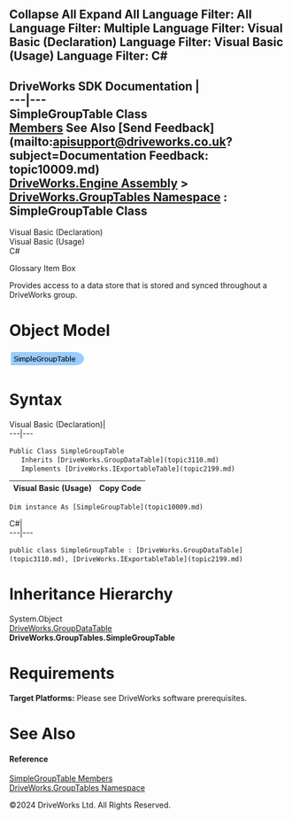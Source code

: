        

 Collapse All Expand All  Language Filter: All  Language Filter: Multiple  Language Filter: Visual Basic (Declaration) Language Filter: Visual Basic (Usage) Language Filter: C#  
---  
DriveWorks SDK Documentation  |   
---|---  
SimpleGroupTable Class   
[Members](topic10010.md) See Also [Send Feedback](mailto:apisupport@driveworks.co.uk?subject=Documentation Feedback: topic10009.md)  
[DriveWorks.Engine Assembly](topic2156.md) > [DriveWorks.GroupTables Namespace](topic10007.md) : SimpleGroupTable Class  
---  
  
Visual Basic (Declaration)    
Visual Basic (Usage)    
C# 

Glossary Item Box

Provides access to a data store that is stored and synced throughout a DriveWorks group. 

# Object Model

![](dotnetdiagramimages/image493.png)

# Syntax

Visual Basic (Declaration)|   
---|---  
      
    
    Public Class SimpleGroupTable 
       Inherits [DriveWorks.GroupDataTable](topic3110.md)
       Implements [DriveWorks.IExportableTable](topic2199.md)   
  
Visual Basic (Usage)| Copy Code  
---|---  
      
    
    Dim instance As [SimpleGroupTable](topic10009.md)  
  
C#|   
---|---  
      
    
    public class SimpleGroupTable : [DriveWorks.GroupDataTable](topic3110.md), [DriveWorks.IExportableTable](topic2199.md)    
  
# Inheritance Hierarchy

System.Object  
[DriveWorks.GroupDataTable](topic3110.md)  
**DriveWorks.GroupTables.SimpleGroupTable**  


# Requirements

**Target Platforms:** Please see DriveWorks software prerequisites.

# See Also

#### Reference

[SimpleGroupTable Members](topic10010.md)   
[DriveWorks.GroupTables Namespace](topic10007.md)

©2024 DriveWorks Ltd. All Rights Reserved.
